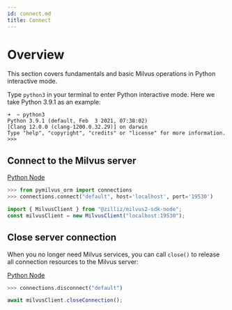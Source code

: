 ```yaml
---
id: connect.md
title: Connect
---
```


# Overview

This section covers fundamentals and basic Milvus operations in Python interactive mode.

Type `python3` in your terminal to enter Python interactive mode. Here we take Python 3.9.1 as an example:

```
➜  ~ python3
Python 3.9.1 (default, Feb  3 2021, 07:38:02)
[Clang 12.0.0 (clang-1200.0.32.29)] on darwin
Type "help", "copyright", "credits" or "license" for more information.
>>>
```

## Connect to the Milvus server

<div class="mutipleCode">
  <a href="?python">Python </a>
  <a href="?javascript">Node</a>
</div>


```python
>>> from pymilvus_orm import connections
>>> connections.connect("default", host='localhost', port='19530')
```

```javascript
import { MilvusClient } from "@zilliz/milvus2-sdk-node";
const milvusClient = new MilvusClient("localhost:19530");
```

## Close server connection

When you no longer need Milvus services, you can call `close()` to release all connection resources to the Milvus server:

<div class="mutipleCode">
  <a href="?python">Python </a>
  <a href="?javascript">Node</a>
</div>


```python
>>> connections.disconnect("default")
```

```javascript
await milvusClient.closeConnection();
```
